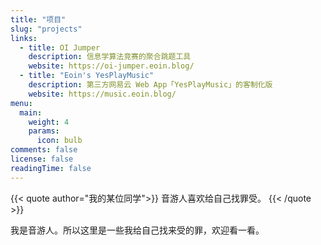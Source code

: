```yaml
---
title: "项目"
slug: "projects"
links:
  - title: OI Jumper
    description: 信息学算法竞赛的聚合跳题工具
    website: https://oi-jumper.eoin.blog/
  - title: "Eoin's YesPlayMusic"
    description: 第三方网易云 Web App「YesPlayMusic」的客制化版
    website: https://music.eoin.blog/
menu:
  main:
    weight: 4
    params:
      icon: bulb
comments: false
license: false
readingTime: false
---
```


{{< quote author="我的某位同学">}}
音游人喜欢给自己找罪受。
{{< /quote >}}

我是音游人。所以这里是一些我给自己找来受的罪，欢迎看一看。
